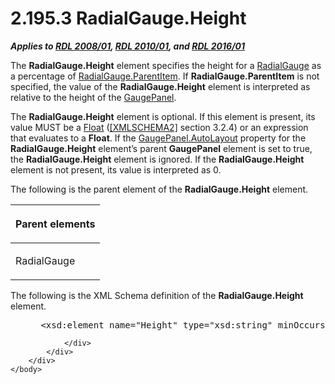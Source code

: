 <html dir="LTR" xmlns:mshelp="http://msdn.microsoft.com/mshelp" xmlns:ddue="http://ddue.schemas.microsoft.com/authoring/2003/5" xmlns:xlink="http://www.w3.org/1999/xlink" xmlns:tool="http://www.microsoft.com/tooltip">
    <head>
        <meta http-equiv="Content-Type" content="text/html; CHARSET=utf-8"></meta>
        <meta name="save" content="history"></meta>
        <title>2.195.3 RadialGauge.Height</title>
        <xml>
            <mshelp:toctitle title="2.195.3 RadialGauge.Height"></mshelp:toctitle>
            <mshelp:rltitle title="[MS-RDL]: RadialGauge.Height"></mshelp:rltitle>
            <mshelp:keyword index="A" term="1cacf95d-9dcd-4fb0-b23a-56f15a7f0e4b"></mshelp:keyword>
            <mshelp:attr name="DCSext.ContentType" value="open specification"></mshelp:attr>
            <mshelp:attr name="AssetID" value="1cacf95d-9dcd-4fb0-b23a-56f15a7f0e4b"></mshelp:attr>
            <mshelp:attr name="TopicType" value="kbRef"></mshelp:attr>
            <mshelp:attr name="DCSext.Title" value="[MS-RDL]: RadialGauge.Height" />
        </xml>
    </head>
    <body>
        <div id="header">
            <h1 class="heading">2.195.3 RadialGauge.Height</h1>
        </div>
        <div id="mainSection">
            <div id="mainBody">
                <div id="allHistory" class="saveHistory"></div>
                <div id="sectionSection0" class="section" name="collapseableSection">
                    

<p><b><i>Applies to </i></b><a href="1e855f94-4617-47e4-b89e-0856c6cb420f.htm"><b><i>RDL 2008/01</i></b></a><b><i>,
</i></b><a href="3428e690-a348-4ec7-8a6a-8efb42d2cdee.htm"><b><i>RDL 2010/01</i></b></a><b><i>,
and </i></b><a href="52ce3983-2bfc-4e72-9359-42aaf5fe4509.htm"><b><i>RDL 2016/01</i></b></a></p>

<p>The <b>RadialGauge.Height</b> element specifies the height
for a <a href="2e113607-ee33-4abd-9ae3-6607c10d3c8a.htm">RadialGauge</a> as a
percentage of <a href="f20bab90-765e-41e5-a5d8-49b557d71464.htm">RadialGauge.ParentItem</a>.
If <b>RadialGauge.ParentItem</b> is not specified, the value of the <b>RadialGauge.Height</b>
element is interpreted as relative to the height of the <a href="f01744d3-79fa-4f30-94bf-a1ffa6bde2ac.htm">GaugePanel</a>. </p>

<p>The <b>RadialGauge.Height</b> element is optional. If this
element is present, its value MUST be a <a href="c7d0946f-992e-4abc-a304-09b53e030692.htm">Float</a> (<a href="https://go.microsoft.com/fwlink/?LinkId=90610">[XMLSCHEMA2]</a> section
3.2.4) or an expression that evaluates to a <b>Float</b>. If the <a href="f9d6ec8d-393e-41b9-9ba6-e13c09aff56c.htm">GaugePanel.AutoLayout</a> property
for the <b>RadialGauge.Height</b> element’s parent <b>GaugePanel</b> element is
set to true, the <b>RadialGauge.Height</b> element is ignored. If the <b>RadialGauge.Height</b>
element is not present, its value is interpreted as 0.</p>

<p>The following is the parent element of the <b>RadialGauge.Height</b>
element.</p>

<table>
 <thead>
  <tr>
   <th>
   <p>Parent elements</p>
   </th>
  </tr>
 </thead>
 <tr>
  <td>
  <p>RadialGauge </p>
  </td>
 </tr>
</table>

<p>The following is the XML Schema definition of the <b>RadialGauge.Height</b>
element.           </p>

<dl>
<dd>
<div><pre> &lt;xsd:element name=&quot;Height&quot; type=&quot;xsd:string&quot; minOccurs=&quot;0&quot; /&gt;
</pre></div>
</dd></dl>


                </div>
            </div>
        </div>
    </body>
</html>